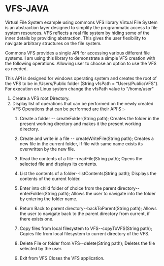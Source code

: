 VFS-JAVA
========

Virtual File System example using commons VFS library 
Virtual File System is an abstraction layer designed to simplify the programmatic access to file system resources.  VFS reflects a real file system by hiding some of the inner details by providing abstraction. This gives the user flexibility to navigate arbitrary structures on the file system.

Commons VFS provides a single API for accessing various different file systems. I am using this library to demonstrate a simple VFS creation with the following operations. Allowing user to choose an option to use the VFS as needed.

This API is designed for windows operating system and creates the root of the VFS to be in  /Users/Public folder (String vfsPath = “Users/Public/VFS"). 
For execution on Linux system change the vfsPath value to  "/home/user"

1. Create a VFS root Directory. 
2. Display list of operations that can be performed on the newly created VFS
Operations that can be performed are their API’S :-
	1. Create a folder -- createFolder(String path);
Creates the folder in the present working directory and makes it the present working directory.

	2. Create and write in a file -- createWriteFile(String path);
Creates a new file in the current folder, If file with same name exists its overwritten by the new file.

	3. Read the contents of a file--readFile(String path);
Opens the selected file and displays its contents.

	4. List the contents of a folder--listContents(String path);
	Displays the contents of the current folder.

	5. Enter into child folder of choice from the parent directory--enterFolder(String path);
	Allows the user to navigate into the folder by entering the folder name.

	6. Return Back to parent directory--backToParent(String path);
	Allows the user to navigate back to the parent directory from current, if there exists one.

	7. Copy files from local filesystem to VFS--copyToVFS(String path);
	Copies file from local filesystem to current directory of the VFS.

	8. Delete File or folder from VFS--delete(String path);
 	Deletes the file selected by the user.

	9. Exit from VFS
	Closes the VFS application.





